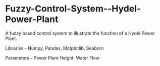 # Fuzzy-Control-System--Hydel-Power-Plant
A fuzzy based control system to illustrate the function of a Hydel Power Plant.

Libraries - Numpy, Pandas, Matplotlib, Seaborn

Parameters - Power Plant Height, Water Flow


